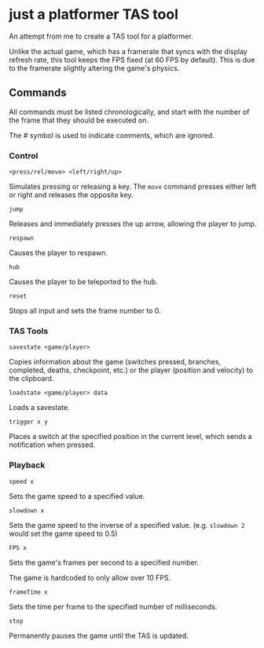 # just a platformer TAS tool

An attempt from me to create a TAS tool for a platformer.

Unlike the actual game, which has a framerate that syncs with the display refresh rate, this tool keeps the FPS fixed (at 60 FPS by default). This is due to the framerate slightly altering the game's physics.

## Commands

All commands must be listed chronologically, and start with the number of the frame that they should be executed on.

The # symbol is used to indicate comments, which are ignored.

### Control

`<press/rel/move> <left/right/up>`

Simulates pressing or releasing a key. The `move` command presses either left or right and releases the opposite key.

`jump`

Releases and immediately presses the up arrow, allowing the player to jump.

`respawn`

Causes the player to respawn.

`hub`

Causes the player to be teleported to the hub.

`reset`

Stops all input and sets the frame number to 0.
### TAS Tools

`savestate <game/player>`

Copies information about the game (switches pressed, branches, completed, deaths, checkpoint, etc.) or the player (position and velocity) to the clipboard.

`loadstate <game/player> data`

Loads a savestate.

`trigger x y`

Places a switch at the specified position in the current level, which sends a notification when pressed.

### Playback

`speed x`

Sets the game speed to a specified value.

`slowdown x`

Sets the game speed to the inverse of a specified value. (e.g. `slowdown 2` would set the game speed to 0.5)

`FPS x`

Sets the game's frames per second to a specified number.

The game is hardcoded to only allow over 10 FPS.

`frameTime x`

Sets the time per frame to the specified number of milliseconds.

`stop`

Permanently pauses the game until the TAS is updated.
